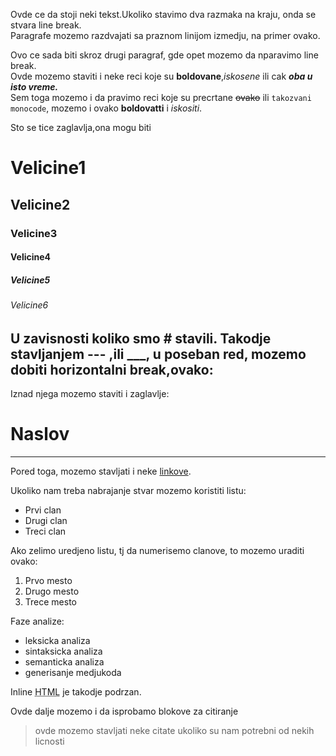 Ovde ce da stoji neki tekst.Ukoliko stavimo dva razmaka na kraju, onda se stvara line break.  
Paragrafe mozemo razdvajati sa praznom linijom izmedju, na primer ovako.

Ovo ce sada biti skroz drugi paragraf, gde opet mozemo da nparavimo line break.  
Ovde mozemo staviti i neke reci koje su **boldovane**,*iskosene* ili cak ***oba u isto vreme.***  
Sem toga mozemo i da pravimo reci koje su precrtane ~~ovako~~ ili `takozvani monocode`, mozemo i ovako __boldovatti__ i _iskositi_.

Sto se tice zaglavlja,ona mogu biti
# Velicine1
## Velicine2
### Velicine3
#### Velicine4
##### Velicine5
###### Velicine6

U zavisnosti koliko smo # stavili.
Takodje stavljanjem --- ,ili ___, u poseban red, mozemo dobiti horizontalni break,ovako:
---
Iznad njega mozemo staviti i zaglavlje:
# Naslov
___
Pored toga, mozemo stavljati i neke [linkove](https://google.com).

Ukoliko nam treba nabrajanje stvar mozemo koristiti listu:
 * Prvi clan
 * Drugi clan
 * Treci clan

Ako zelimo uredjeno listu, tj da numerisemo clanove, to mozemo uraditi ovako:
 1. Prvo mesto
 2. Drugo mesto
 3. Trece mesto

Faze analize:
 * leksicka analiza
 * sintaksicka analiza
 * semanticka analiza
 * generisanje medjukoda

Inline <abbr title="Hypertext Markup Language">HTML</abbr> je takodje podrzan.

Ovde dalje mozemo i da isprobamo blokove za citiranje
>ovde mozemo stavljati neke citate
>ukoliko su nam potrebni od nekih licnosti

